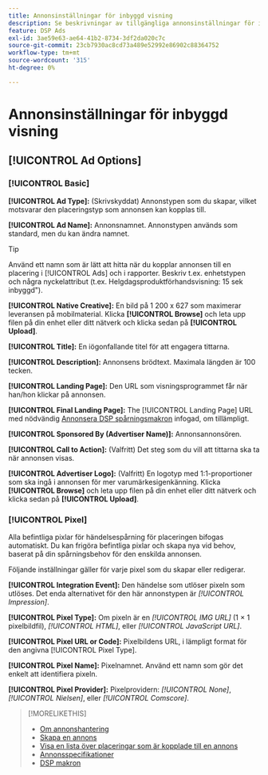 ```yaml
---
title: Annonsinställningar för inbyggd visning
description: Se beskrivningar av tillgängliga annonsinställningar för inbyggda displayannonser.
feature: DSP Ads
exl-id: 3ae59e63-ae64-41b2-8734-3df2da020c7c
source-git-commit: 23cb7930ac8cd73a489e52992e86902c88364752
workflow-type: tm+mt
source-wordcount: '315'
ht-degree: 0%

---
```


# Annonsinställningar för inbyggd visning

## [!UICONTROL Ad Options]

### [!UICONTROL Basic]

**[!UICONTROL Ad Type]:** (Skrivskyddat) Annonstypen som du skapar, vilket motsvarar den placeringstyp som annonsen kan kopplas till.

**[!UICONTROL Ad Name]:** Annonsnamnet. Annonstypen används som standard, men du kan ändra namnet.

>[!TIP]
>
> Använd ett namn som är lätt att hitta när du kopplar annonsen till en placering i [!UICONTROL Ads] och i rapporter. Beskriv t.ex. enhetstypen och några nyckelattribut (t.ex. Helgdagsproduktförhandsvisning: 15 sek inbyggd&quot;).

**[!UICONTROL Native Creative]:** En bild på 1 200 x 627 som maximerar leveransen på mobilmaterial. Klicka **[!UICONTROL Browse]** och leta upp filen på din enhet eller ditt nätverk och klicka sedan på **[!UICONTROL Upload]**.

**[!UICONTROL Title]:** En iögonfallande titel för att engagera tittarna.

**[!UICONTROL Description]:** Annonsens brödtext. Maximala längden är 100 tecken.

**[!UICONTROL Landing Page]:** Den URL som visningsprogrammet får när han/hon klickar på annonsen.

**[!UICONTROL Final Landing Page]:** The [!UICONTROL Landing Page] URL med nödvändig [Annonsera DSP spårningsmakron](/help/dsp/campaign-management/macros.md) infogad, om tillämpligt.

**[!UICONTROL Sponsored By (Advertiser Name)]:** Annonsannonsören.

**[!UICONTROL Call to Action]:** (Valfritt) Det steg som du vill att tittarna ska ta när annonsen visas.

**[!UICONTROL Advertiser Logo]:** (Valfritt) En logotyp med 1:1-proportioner som ska ingå i annonsen för mer varumärkesigenkänning. Klicka **[!UICONTROL Browse]** och leta upp filen på din enhet eller ditt nätverk och klicka sedan på **[!UICONTROL Upload]**.

### [!UICONTROL Pixel]

Alla befintliga pixlar för händelsespårning för placeringen bifogas automatiskt. Du kan frigöra befintliga pixlar och skapa nya vid behov, baserat på din spårningsbehov för den enskilda annonsen.

Följande inställningar gäller för varje pixel som du skapar eller redigerar.

**[!UICONTROL Integration Event]:** Den händelse som utlöser pixeln som utlöses. Det enda alternativet för den här annonstypen är *[!UICONTROL Impression]*.

**[!UICONTROL Pixel Type]:** Om pixeln är en *[!UICONTROL IMG URL]* (1 × 1 pixelbildfil), *[!UICONTROL HTML]*, eller *[!UICONTROL JavaScript URL]*.

**[!UICONTROL Pixel URL or Code]:** Pixelbildens URL, i lämpligt format för den angivna [!UICONTROL Pixel Type].

**[!UICONTROL Pixel Name]:** Pixelnamnet. Använd ett namn som gör det enkelt att identifiera pixeln.

**[!UICONTROL Pixel Provider]:** Pixelprovidern: *[!UICONTROL None]*, *[!UICONTROL Nielsen]*, eller *[!UICONTROL Comscore]*.

>[!MORELIKETHIS]
>
>* [Om annonshantering](ad-about.md)
>* [Skapa en annons](ad-create.md)
>* [Visa en lista över placeringar som är kopplade till en annons](/help/dsp/campaign-management/ads/ad-list-placements.md)
>* [Annonsspecifikationer](ad-specs.md)
>* [DSP makron](/help/dsp/campaign-management/macros.md)


